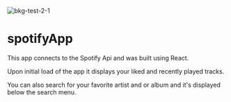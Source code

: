 ![bkg-test-2-1](https://user-images.githubusercontent.com/28959285/128121995-57426ad4-c3ab-4f6c-9bae-7ca9b65113f6.jpg)

# spotifyApp


This app connects to the Spotify Api and was built using React. 

Upon initial load of the app it displays your liked and recently played tracks. 

You can also search for your favorite artist and or album and it's displayed below the search menu.  
